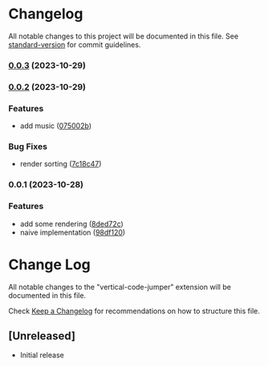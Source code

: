 # Changelog

All notable changes to this project will be documented in this file. See [standard-version](https://github.com/conventional-changelog/standard-version) for commit guidelines.

### [0.0.3](https://github.com/a-ignatev/vertical-code-jumper/compare/v0.0.2...v0.0.3) (2023-10-29)

### [0.0.2](https://github.com/a-ignatev/vertical-code-jumper/compare/v0.0.1...v0.0.2) (2023-10-29)


### Features

* add music ([075002b](https://github.com/a-ignatev/vertical-code-jumper/commit/075002bc40b572f27dc409b4e5a6ec894cbfa563))


### Bug Fixes

* render sorting ([7c18c47](https://github.com/a-ignatev/vertical-code-jumper/commit/7c18c47dd4dad5c2b4dc9e71d27d7682df520d5b))

### 0.0.1 (2023-10-28)


### Features

* add some rendering ([8ded72c](https://github.com/a-ignatev/vertical-code-jumper/commit/8ded72c28e779e7f00b8d329fe4905b64bc2f159))
* naive implementation ([98df120](https://github.com/a-ignatev/vertical-code-jumper/commit/98df120b0f390aff5a06d37a672451a11a75cc7e))

# Change Log

All notable changes to the "vertical-code-jumper" extension will be documented in this file.

Check [Keep a Changelog](http://keepachangelog.com/) for recommendations on how to structure this file.

## [Unreleased]

- Initial release